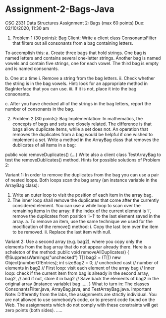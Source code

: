 # Assignment-2-Bags-Java


CSC 2331 Data Structures Assignment 2: Bags (max 60 points)
Due: 02/10/2020, 11:30 am
1. Problem 1 (30 points): Bag Client: Write a client class ConsonantsFilter that filters out all consonants from a bag containing letters. 

To accomplish this:
  a. Create three bags that hold strings. One bag is named letters and contains several one-letter strings. Another bag is         named vowels and contain five strings, one for each vowel. 
    The third bag is empty and is named consonants.

  b. One at a time
    i. Remove a string from the bag letters.
    ii. Check whether the string is in the bag vowels. Hint: look for an appropriate method in BagInterface that you can use.
    iii. If it is not, place it into the bag consonants.

  c. After you have checked all of the strings in the bag letters, report the number of
    consonants in the bag.

2. Problem 2 (30 points): Bag Implementation: In mathematics, the concepts of bags and sets are closely related. The       difference is that bags allow duplicate items, while a set does not. 
An operation that removes the duplicates from a bag would be helpful if one wished to implement a set. Write a method in the ArrayBag class that removes the dublicates of all items in a bag:

  public void removeDuplicates() {...}
    Write also a client class TestArrayBag to test the removeDublicates() method.
    Hints for possible solutions of Problem 2:



Variant 1:
In order to remove the duplicates from the bag you can use a pair of nested loops. Both loops scan the bag array (an instance variable in the ArrayBag class):
1. Write an outer loop to visit the position of each item in the array bag.
2. The inner loop shall remove the duplicates that come after the currently considered element.
You can use a while loop to scan over the remaining items in the array: if the index of the current element is ‘i’, remove the duplicates from position ‘i+1’ to the last element saved in the array.
a. To remove an item, use the same technique we used for the modification of the remove() method:
i. Copy the last item over the item to be removed.
ii. Replace the last item with null.
 
Variant 2:
Use a second array (e.g. bag2), where you copy only the elements from the bag array that do not appear already there.
Here is a scheleton of the method: public void removeAllDuplicates() {
@SuppressWarnings("unchecked")
T[] bag2 = (T[]) new Object[numberOfEntries]; int sizeBag2 = 0;
// unchecked cast
// number of elements in bag2
// First loop: visit each element of the array bag
// Inner loop: check if the current item from bag is already in the second array, bag2,
// and if not, store it in bag2
// Save back the elements of bag2 in the original array (instance variable) bag
.....
}
What to turn in: The classes ConsonantsFilter.java, ArrayBag.java, and
TestArrayBag.java.
Important Note: Differently from the labs, the assignments are strictly individual. You are not allowed to use somebody’s code, or to present code found on the Web. The assignments which do not comply with these constraints will get zero points (both sides).
.....
 
